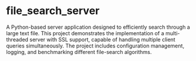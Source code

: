 # file_search_server
A Python-based server application designed to efficiently search through a large text file. This project demonstrates the implementation of a multi-threaded server with SSL support, capable of handling multiple client queries simultaneously. The project includes configuration management, logging, and benchmarking different file-search algorithms.
